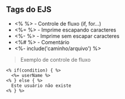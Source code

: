 ## Tags do EJS
* <%  %> - Controle de fluxo (if, for...)
* <%= %> - Imprime escapando caracteres
* <%- %> - Imprime sem escapar caracteres
* <%# %> - Comentário
* <%- include('caminho/arquivo') %>

> Exemplo de controle de fluxo

```ejs
<% if(condition) { %>
  <%= userName %>
<% } else { %>
  Este usuário não existe
<% } %>
```
